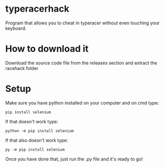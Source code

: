 # typeracerhack
Program that allows you to cheat in typeracer without even touching your keyboard.

# How to download it
Download the source code file from the releases section and extract the racehack folder

# Setup
Make sure you have python installed on your computer and on cmd type:
```
pip install selenium
```
If that doesn't work type:
```
python -m pip install selenium
```
If that also doesn't work type:
```
py -m pip install selenium
```
Once you have done that, just run the .py file and it's ready to go!
